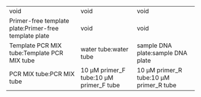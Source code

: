 ||||
|----|----|----|
|void|void|void|
|Primer-free template plate:Primer-free template plate|void|void|
|Template PCR MIX tube:Template PCR MIX tube|water tube:water tube|sample DNA plate:sample DNA plate|
|PCR MIX tube:PCR MIX tube|10 μM primer_F tube:10 μM primer_F tube|10 μM primer_R tube:10 μM primer_R tube|
